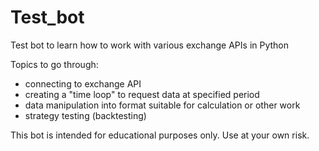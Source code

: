 # Test_bot
Test bot to learn how to work with various exchange APIs in Python

Topics to go through:
- connecting to exchange API
- creating a "time loop" to request data at specified period
- data manipulation into format suitable for calculation or other work
- strategy testing (backtesting)

This bot is intended for educational purposes only. Use at your own risk. 
